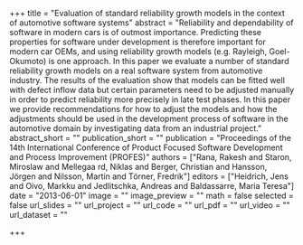 +++
title = "Evaluation of standard reliability growth models in the context of automotive software systems"
abstract = "Reliability and dependability of software in modern cars is of outmost importance. Predicting these properties for software under development is therefore important for modern car OEMs, and using reliability growth models (e.g. Rayleigh, Goel-Okumoto) is one approach. In this paper we evaluate a number of standard reliability growth models on a real software system from automotive industry. The results of the evaluation show that models can be fitted well with defect inflow data but certain parameters need to be adjusted manually in order to predict reliability more precisely in late test phases. In this paper we provide recommendations for how to adjust the models and how the adjustments should be used in the development process of software in the automotive domain by investigating data from an industrial project."
abstract_short = ""
publication_short = ""
publication = "Proceedings of the 14th International Conference of Product Focused Software Development and Process Improvement (PROFES)"
authors = ["Rana, Rakesh and Staron, Miroslaw and Mellegaa rd, Niklas and Berger, Christian and Hansson, Jörgen and Nilsson, Martin and Törner, Fredrik"]
editors = ["Heidrich, Jens and Oivo, Markku and Jedlitschka, Andreas and Baldassarre, Maria Teresa"]
date = "2013-06-01"
image = ""
image_preview = ""
math = false
selected = false
url_slides = ""
url_project = ""
url_code = ""
url_pdf = ""
url_video = ""
url_dataset = ""

+++
